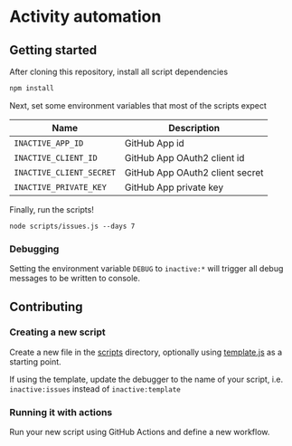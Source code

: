 # Activity automation

## Getting started

After cloning this repository, install all script dependencies

```Bash
npm install
```

Next, set some environment variables that most of the scripts expect

| Name                     | Description                     |
| ------------------------ | ------------------------------- |
| `INACTIVE_APP_ID`        | GitHub App id                   |
| `INACTIVE_CLIENT_ID`     | GitHub App OAuth2 client id     |
| `INACTIVE_CLIENT_SECRET` | GitHub App OAuth2 client secret |
| `INACTIVE_PRIVATE_KEY`   | GitHub App private key          |

Finally, run the scripts!

```
node scripts/issues.js --days 7
```

### Debugging

Setting the environment variable `DEBUG` to `inactive:*` will trigger all debug messages to be written to console.

## Contributing

### Creating a new script

Create a new file in the [scripts](./scripts) directory, optionally using [template.js](./scripts/template.js) as a starting point.

If using the template, update the debugger to the name of your script, i.e. `inactive:issues` instead of `inactive:template`

### Running it with actions

Run your new script using GitHub Actions and define a new workflow.
